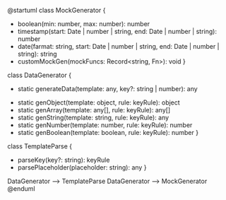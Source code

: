 @startuml
class MockGenerator {
  + boolean(min: number, max: number): number
  + timestamp(start: Date | number | string, end: Date | number | string): number
  + date(farmat: string, start: Date | number | string, end: Date | number | string): string
  + customMockGen(mockFuncs: Record<string, Fn>): void
}

class DataGenerator {
  + static generateData(template: any, key?: string | number): any
  - static genObject(template: object, rule: keyRule): object
  - static genArray(template: any[], rule: keyRule): any[]
  - static genString(template: string, rule: keyRule): any
  - static genNumber(template: number, rule: keyRule): number
  - static genBoolean(template: boolean, rule: keyRule): number
}

class TemplateParse {
  + parseKey(key?: string): keyRule
  + parsePlaceholder(placeholder: string): any
}

DataGenerator --> TemplateParse
DataGenerator --> MockGenerator
@enduml